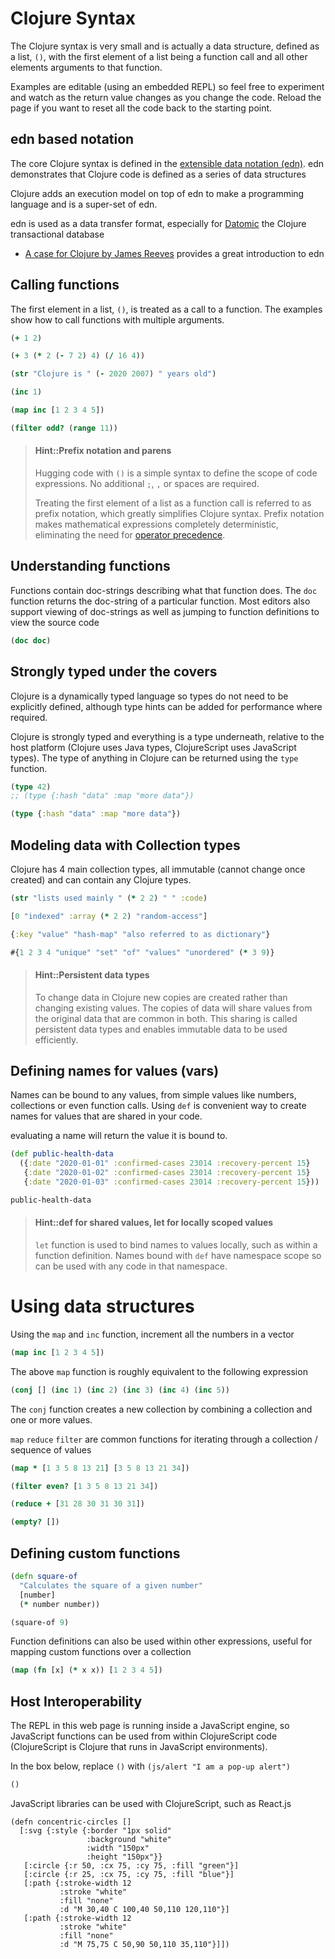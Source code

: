 # Clojure Syntax

The Clojure syntax is very small and is actually a data structure, defined as a list, `()`, with the first element of a list being a function call and all other elements arguments to that function.

Examples are editable (using an embedded REPL) so feel free to experiment and watch as the return value changes as you change the code. Reload the page if you want to reset all the code back to the starting point.

## edn based notation

The core Clojure syntax is defined in the [extensible data notation (edn)](https://github.com/edn-format/edn). edn demonstrates that Clojure code is defined as a series of data structures

Clojure adds an execution model on top of edn to make a programming language and is a super-set of edn.

edn is used as a data transfer format, especially for [Datomic](https://www.datomic.com/) the Clojure transactional database

* [A case for Clojure by James Reeves](https://skillsmatter.com/skillscasts/10415-a-case-for-clojure) provides a great introduction to edn

## Calling functions

The first element in a list, `()`, is treated as a call to a function. The examples show how to call functions with multiple arguments.

```clojure
(+ 1 2)
```

```clojure
(+ 3 (* 2 (- 7 2) 4) (/ 16 4))
```

```clojure
(str "Clojure is " (- 2020 2007) " years old")
```

```clojure
(inc 1)
```

```clojure
(map inc [1 2 3 4 5])
```

```clojure
(filter odd? (range 11))
```

> #### Hint::Prefix notation and parens
>
> Hugging code with `()` is a simple syntax to define the scope of code expressions.  No additional `;`, `,` or spaces are required.
>
> Treating the first element of a list as a function call is referred to as prefix notation, which greatly simplifies Clojure syntax.  Prefix notation makes mathematical expressions completely deterministic, eliminating the need for [operator precedence](https://en.wikipedia.org/wiki/Order_of_operations).

## Understanding functions

Functions contain doc-strings describing what that function does. The `doc` function returns the doc-string of a particular function.  Most editors also support viewing of doc-strings as well as jumping to function definitions to view the source code

```clojure
(doc doc)
```

## Strongly typed under the covers

Clojure is a dynamically typed language so types do not need to be explicitly defined, although type hints can be added for performance where required.

Clojure is strongly typed and everything is a type underneath, relative to the host platform (Clojure uses Java types, ClojureScript uses JavaScript types).  The type of anything in Clojure can be returned using the `type` function.

```clojure
(type 42)
;; (type {:hash "data" :map "more data"})
```

```clojure
(type {:hash "data" :map "more data"})
```

## Modeling data with Collection types

Clojure has 4 main collection types, all immutable (cannot change once created) and can contain any Clojure types.

```clojure
(str "lists used mainly " (* 2 2) " " :code)
```

```clojure
[0 "indexed" :array (* 2 2) "random-access"]
```

```clojure
{:key "value" "hash-map" "also referred to as dictionary"}
```

```clojure
#{1 2 3 4 "unique" "set" "of" "values" "unordered" (* 3 9)}
```

> #### Hint::Persistent data types
>
> To change data in Clojure new copies are created rather than changing existing values.  The copies of data will share values from the original data that are common in both.  This sharing is called persistent data types and enables immutable data to be used efficiently.

## Defining names for values (vars)

Names can be bound to any values, from simple values like numbers, collections or even function calls.  Using `def` is convenient way to create names for values that are shared in your code.

evaluating a name will return the value it is bound to.

```clojure
(def public-health-data
  ({:date "2020-01-01" :confirmed-cases 23014 :recovery-percent 15}
   {:date "2020-01-02" :confirmed-cases 23014 :recovery-percent 15}
   {:date "2020-01-03" :confirmed-cases 23014 :recovery-percent 15}))

public-health-data
```

> #### Hint::def for shared values, let for locally scoped values
>
> `let` function is used to bind names to values locally, such as within a function definition.  Names bound with `def` have namespace scope so can be used with any code in that namespace.

# Using data structures

Using the `map` and `inc` function, increment all the numbers in a vector

```clojure
(map inc [1 2 3 4 5])
```

The above `map` function is roughly equivalent to the following expression

```clojure
(conj [] (inc 1) (inc 2) (inc 3) (inc 4) (inc 5))
```

The `conj` function creates a new collection by combining a collection and one or more values.

`map` `reduce` `filter` are common functions for iterating through a collection / sequence of values

```clojure
(map * [1 3 5 8 13 21] [3 5 8 13 21 34])
```

```clojure
(filter even? [1 3 5 8 13 21 34])
```

```clojure
(reduce + [31 28 30 31 30 31])
```

```clojure
(empty? [])
```

## Defining custom functions

```clojure
(defn square-of
  "Calculates the square of a given number"
  [number]
  (* number number))

(square-of 9)
```

Function definitions can also be used within other expressions, useful for mapping custom functions over a collection

```clojure
(map (fn [x] (* x x)) [1 2 3 4 5])
```

<!-- Not available in ClojureScript REPL -->
<!-- ## Ratio Type -->
<!-- A Ratio type holds a value that is a fraction, such as 22/7.  This is not a function call, it is a legal value in Clojure. -->

<!-- The Ratio value is used to maintain precision of a calculation of whole numbers (Integers) where otherwise a decimal number of a fixed precision size would be used. -->

<!-- The division function, `/`, will return ratio types rather than decimal types to preserve the accuracy of the calculation.  If one or more of the numbers in the `/`as a decimal value you are giving Clojure a precision to infer and can therefore provide a specific decimal result. -->
<!-- ```clojure -->
<!-- 22/7 -->
<!-- ;;(/ 22 7) -->
<!-- ;; (/ 22 7.0) -->
<!-- ;; (type (/ 22 7)) -->
<!-- ``` -->

## Host Interoperability

The REPL in this web page is running inside a JavaScript engine, so JavaScript functions can be used from within ClojureScript code (ClojureScript is Clojure that runs in JavaScript environments).

In the box below, replace `()` with `(js/alert "I am a pop-up alert")`

```clojure
()
```

JavaScript libraries can be used with ClojureScript, such as React.js

```reagent
(defn concentric-circles []
  [:svg {:style {:border "1px solid"
                 :background "white"
                 :width "150px"
                 :height "150px"}}
   [:circle {:r 50, :cx 75, :cy 75, :fill "green"}]
   [:circle {:r 25, :cx 75, :cy 75, :fill "blue"}]
   [:path {:stroke-width 12
           :stroke "white"
           :fill "none"
           :d "M 30,40 C 100,40 50,110 120,110"}]
   [:path {:stroke-width 12
           :stroke "white"
           :fill "none"
           :d "M 75,75 C 50,90 50,110 35,110"}]])
```

<!-- ## Recursion -->

<!-- Recursive function -->
<!-- ```clojure -->
<!-- (defn recursive-counter -->
<!--   [value] -->
<!--   (if (< value 1000) -->
<!--     (recur (+ value 25)))) -->

<!-- (recursive-counter 100) -->

<!-- ``` -->

<!-- * TODO: loop-recur -->
<!-- * TODO: reduce and reducing function -->

